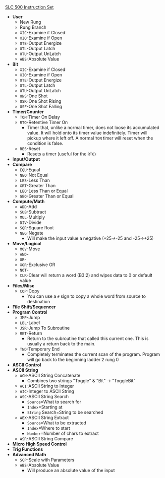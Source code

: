 [SLC 500 Instruction Set](https://literature.rockwellautomation.com/idc/groups/literature/documents/rm/1747-rm001_-en-p.pdf)
- **User**
	- New Rung
	- Rung Branch
	- `XIC`-Examine if Closed
	- `XIO`-Examine if Open
	- `OTE`-Output Energize
	- `OTL`-Output Latch
	- `OTU`-Output UnLatch
	- `ABS`-Absolute Value
- **Bit**
	- `XIC`-Examine if Closed
	- `XIO`-Examine if Open
	- `OTE`-Output Energize
	- `OTL`-Output Latch
	- `OTU`-Output UnLatch
	- `ONS`-One Shot 
	- `OSR`-One Shot Rising
	- `OSF`-One Shot Falling
- **Timer/Counter**
	- `TON`-Timer On Delay
	- `RTO`-Retentive Timer On
		- Timer that, unlike a normal timer, does not loose its accumulated value. It will hold onto its timer value indefinitely. Timer will pickup where it left off. A normal `TON` timer will reset when the condition is false.
	- `RES`-Reset
		- Resets a timer (useful for the `RTO`)
- **Input/Output**
- **Compare**
	- `EQU`-Equal
	- `NEQ`-Not Equal
	- `LES`-Less Than
	- `GRT`-Greater Than
	- `LEQ`-Less Than or Equal
	- `GEQ`-Greater Than or Equal
- **Compute/Math**
	- `ADD`-Add
	- `SUB`-Subtract
	- `MUL`-Multiply
	- `DIV`-Divide
	- `SQR`-Square Root
	- `NEG`-Negate
		- Will make the input value a negative (+25->-25 and -25->+25)
- **Move/Logical**
	- `MOV`-Move
	- `AND`-
	- `OR`-
	- `XOR`-Exclusive OR
	- `NOT`-
	- `CLR`-Clear will return a word (B3:2) and wipes data to 0 or default value
- **Files/Misc**
	- `COP`-Copy
		- You can use a `#` sign to copy a whole word from source to destination
- **File Shift/Sequencer**
- **Program Control**
	- `JMP`-Jump
	- `LBL`-Label
	- `JSR`-Jump To Subroutine
	- `RET`-Return
		- Return to the subroutine that called this current one. This is usually a return back to the main.
	- `TND`-Temporary End
		- Completely terminates the current scan of the program. Program will go back to the beginning ladder 2 rung 0
- **ASCII Control**
- **ASCII String**
	- `ACN`-ASCII String Concatenate
		- Combines two strings "Toggle" & "Bit" -> "ToggleBit"
	- `ACI`-ASCII String to Integer 
	- `AIC`-Integer to ASCII String
	- `ASC`-ASCII String Search
		- `Source`=What to search for
		- `Index`=Starting at
		- `String` Search=String to be searched
	- `AEX`-ASCII String Extract
		- `Source`=What to be extracted
		- `Index`=Where to start
		- `Number`=Number of chars to extract
	- `ASR`-ASCII String Compare
- **Micro High Speed Control** 
- **Trig Functions**
- **Advanced Math**
	- `SCP`-Scale with Parameters
	- `ABS`-Absolute Value
		- Will produce an absolute value of the input 